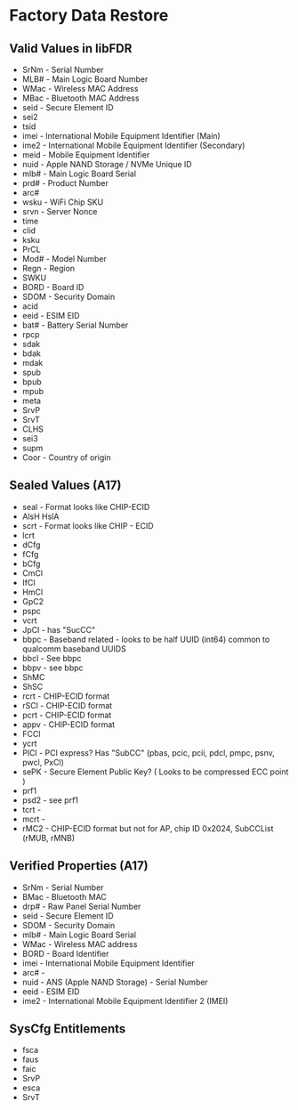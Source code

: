 # Factory Data Restore

## Valid Values in libFDR

* SrNm - Serial Number
* MLB# - Main Logic Board Number
* WMac - Wireless MAC Address
* MBac - Bluetooth MAC Address
* seid - Secure Element ID
* sei2
* tsid
* imei - International Mobile Equipment Identifier (Main)
* ime2 - International Mobile Equipment Identifier (Secondary)
* meid - Mobile Equipment Identifier
* nuid - Apple NAND Storage / NVMe Unique ID
* mlb# - Main Logic Board Serial
* prd# - Product Number
* arc#
* wsku - WiFi Chip SKU
* srvn - Server Nonce
* time
* clid
* ksku
* PrCL
* Mod# - Model Number
* Regn - Region
* SWKU
* BORD - Board ID
* SDOM - Security Domain
* acid
* eeid - ESIM EID
* bat# - Battery Serial Number
* rpcp
* sdak
* bdak
* mdak
* spub
* bpub
* mpub
* meta
* SrvP
* SrvT
* CLHS
* sei3
* supm
* Coor - Country of origin

## Sealed Values (A17)

* seal - Format looks like CHIP-ECID
* AlsH HslA
* scrt - Format looks like CHIP - ECID
* lcrt
* dCfg
* fCfg
* bCfg
* CmCl
* IfCl
* HmCl
* GpC2
* pspc
* vcrt
* JpCl - has "SucCC"
* bbpc - Baseband related - looks to be half UUID (int64) common to qualcomm baseband UUIDS
* bbcl - See bbpc
* bbpv - see bbpc
* ShMC
* ShSC
* rcrt - CHIP-ECID format
* rSCl - CHIP-ECID format
* pcrt - CHIP-ECID format
* appv - CHIP-ECID format
* FCCl
* ycrt
* PlCl - PCI express? Has "SubCC" (pbas, pcic, pcii, pdcl, pmpc, psnv, pwcl, PxCl)
* sePK - Secure Element Public Key? ( Looks to be compressed ECC point )
* prf1
* psd2 - see prf1
* tcrt -
* mcrt -
* rMC2 - CHIP-ECID format but not for AP, chip ID 0x2024, SubCCList (rMUB, rMNB)

## Verified Properties (A17)

* SrNm - Serial Number
* BMac - Bluetooth MAC
* drp# - Raw Panel Serial Number
* seid - Secure Element ID
* SDOM - Security Domain
* mlb# - Main Logic Board Serial
* WMac - Wireless MAC address
* BORD - Board Identifier
* imei - International Mobile Equipment Identifier
* arc# -
* nuid - ANS (Apple NAND Storage) - Serial Number
* eeid - ESIM EID
* ime2 - International Mobile Equipment Identifier 2 (IMEI)

## SysCfg Entitlements

* fsca
* faus
* faic
* SrvP
* esca
* SrvT
